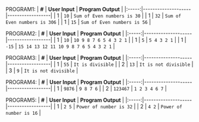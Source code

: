 PROGRAM1:
| **#** | **User Input** | **Program Output** |
|:-----:|--------------------|------------------|
|   1   | `10`  | `Sum of Even numbers is 30` |
|   1   | `32`  | `Sum of Even numbers is 306` |
|   1   | `15`  | `Sum of Even numbers is 56` |


PROGRAM2:
| **#** | **User Input** | **Program Output** |
|:-----:|--------------------|------------------|
|   1   | `10`  | `10 9 8 7 6 5 4 3 2 1` |
|   1   | `5`  | `5 4 3 2 1` |
|   1   | `-15`  | `15 14 13 12 11 10 9 8 7 6 5 4 3 2 1` |
     

PROGRAM3:
| **#** | **User Input** | **Program Output** |
|:-----:|--------------------|------------------|
|   1   | `55`  | `It is divisible` |
|   2   | `13`  | `It is not divisible` |
|   3   | `9`  | `It is not divisible` |


PROGRAM4:
| **#** | **User Input** | **Program Output** |
|:-----:|--------------------|------------------|
|   1   | `9876`  | `9 8 7 6` |
|   2   | `123467`  | `1 2 3 4 6 7` |


PROGRAM5:
| **#** | **User Input** | **Program Output** |
|:-----:|--------------------|------------------|
|   1   | `2 5`  | `Power of number is 32` |
|   2   | `4 2`  | `Power of number is 16` |




